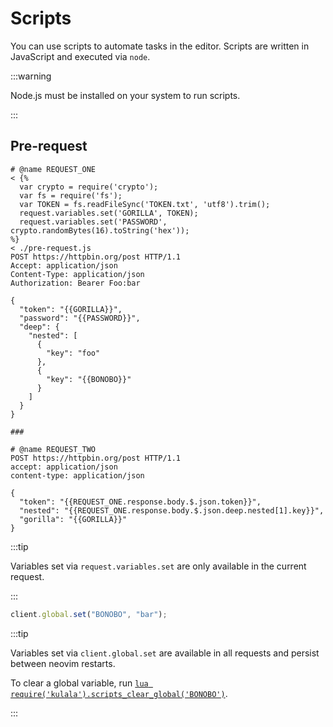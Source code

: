 # Scripts

You can use scripts to automate tasks in the editor.
Scripts are written in JavaScript and executed via `node`.

:::warning

Node.js must be installed on your system to run scripts.

:::

## Pre-request

```http title="./pre-request-example.http"
# @name REQUEST_ONE
< {%
  var crypto = require('crypto');
  var fs = require('fs');
  var TOKEN = fs.readFileSync('TOKEN.txt', 'utf8').trim();
  request.variables.set('GORILLA', TOKEN);
  request.variables.set('PASSWORD', crypto.randomBytes(16).toString('hex'));
%}
< ./pre-request.js
POST https://httpbin.org/post HTTP/1.1
Accept: application/json
Content-Type: application/json
Authorization: Bearer Foo:bar

{
  "token": "{{GORILLA}}",
  "password": "{{PASSWORD}}",
  "deep": {
    "nested": [
      {
        "key": "foo"
      },
      {
        "key": "{{BONOBO}}"
      }
    ]
  }
}

###

# @name REQUEST_TWO
POST https://httpbin.org/post HTTP/1.1
accept: application/json
content-type: application/json

{
  "token": "{{REQUEST_ONE.response.body.$.json.token}}",
  "nested": "{{REQUEST_ONE.response.body.$.json.deep.nested[1].key}}",
  "gorilla": "{{GORILLA}}"
}
```

:::tip

Variables set via `request.variables.set` are only available in the current request.

:::

```javascript title="./pre-request.js"
client.global.set("BONOBO", "bar");
```

:::tip

Variables set via `client.global.set` are available in all requests and
persist between neovim restarts.

To clear a global variable,
run [`lua require('kulala').scripts_clear_global('BONOBO')`](configuration-options#scripts_clear_global).

:::

